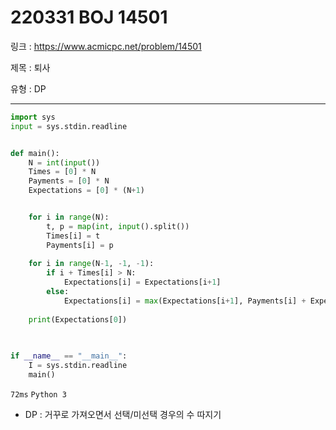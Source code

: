 # 220331 BOJ 14501

링크 : https://www.acmicpc.net/problem/14501

제목 : 퇴사

유형 : DP

---

```python
import sys
input = sys.stdin.readline


def main():
    N = int(input())
    Times = [0] * N
    Payments = [0] * N
    Expectations = [0] * (N+1)


    for i in range(N):
        t, p = map(int, input().split())
        Times[i] = t
        Payments[i] = p
    
    for i in range(N-1, -1, -1):
        if i + Times[i] > N:
            Expectations[i] = Expectations[i+1]
        else:
            Expectations[i] = max(Expectations[i+1], Payments[i] + Expectations[i+Times[i]])
    
    print(Expectations[0])

        
    
if __name__ == "__main__":
    I = sys.stdin.readline
    main()
```

`72ms` `Python 3`

- DP : 거꾸로 가져오면서 선택/미선택 경우의 수 따지기

